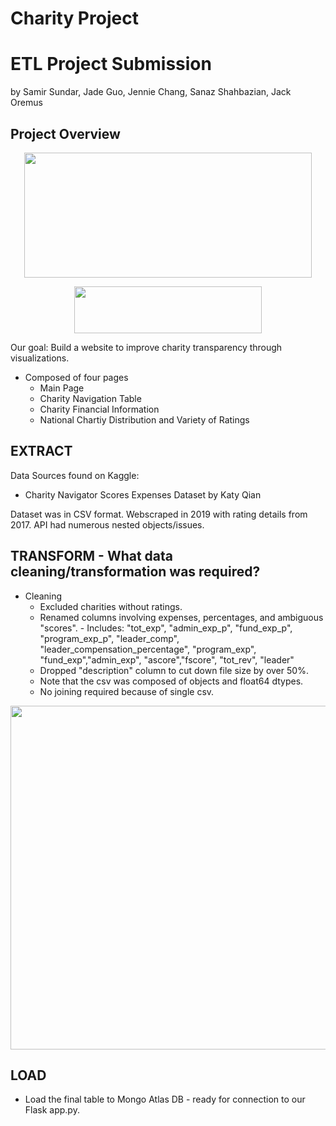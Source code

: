 # Charity Project

# ETL Project Submission
by Samir Sundar, Jade Guo, Jennie Chang, Sanaz Shahbazian, Jack Oremus

## Project Overview

<p align="center">
  <img width="460" height="200" src="images/netflix.png">
</p>
<p align="center">
  <img width="300" height="75" src="images/rotten_tomatoes.jpg">
</p>

Our goal: Build a website to improve charity transparency through visualizations.
- Composed of four pages
  * Main Page
  * Charity Navigation Table 
  * Charity Financial Information
  * National Chartiy Distribution and Variety of Ratings

## EXTRACT
Data Sources found on Kaggle:
- Charity Navigator Scores Expenses Dataset by Katy Qian
  
Dataset was in CSV format. Webscraped in 2019 with rating details from 2017. API had numerous nested objects/issues.

## TRANSFORM - What data cleaning/transformation was required?
- Cleaning
   - Excluded charities without ratings.
   - Renamed columns involving expenses, percentages, and ambiguous "scores".
          - Includes: "tot_exp", "admin_exp_p", "fund_exp_p", "program_exp_p", "leader_comp", "leader_compensation_percentage",                       "program_exp", "fund_exp","admin_exp", "ascore","fscore", "tot_rev", "leader"
   - Dropped "description" column to cut down file size by over 50%.
   - Note that the csv was composed of objects and float64 dtypes.
   - No joining required because of single csv.
  
  
<p align="center">
  <img width="800" height="550" src="images/Netflix_RT_ERD_Diagram_cropped.png">
</p>
   

## LOAD
 - Load the final table to Mongo Atlas DB - ready for connection to our Flask app.py.
 
